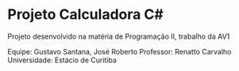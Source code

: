 # Projeto Calculadora C#

Projeto desenvolvido na matéria de Programação II, trabalho da AV1

Equipe: Gustavo Santana, José Roberto
Professor: Renatto Carvalho
Universidade: Estácio de Curitiba

